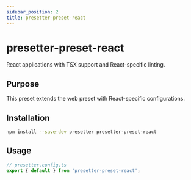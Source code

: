 ```yaml
---
sidebar_position: 2
title: presetter-preset-react
---
```


# presetter-preset-react

React applications with TSX support and React-specific linting.

## Purpose

This preset extends the web preset with React-specific configurations.

## Installation

```bash
npm install --save-dev presetter presetter-preset-react
```

## Usage

```typescript
// presetter.config.ts
export { default } from 'presetter-preset-react';
```